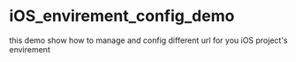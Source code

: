 # iOS_envirement_config_demo
this demo show how to manage and config different url for you iOS project's envirement
